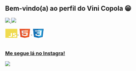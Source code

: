 ## Bem-vindo(a) ao perfil do Vini Copola 😁

 <div>
   <a href="https://github.com/vinicopola">
   <img height="180em" src="https://github-readme-stats.vercel.app/api?username=vinicopola&show_icons=true&theme=shadow_red&include_all_commits=true&count_private=true"/>
   <img height="180em" src="https://github-readme-stats.vercel.app/api/top-langs/?username=vinicopola&layout=compact&langs_count=6&theme=shadow_red"/>
</div>
    
<div style="display: inline_block"><br>
  <img align="center" alt="Js" height="30" width="40" src="https://raw.githubusercontent.com/devicons/devicon/master/icons/javascript/javascript-plain.svg">
  <img align="center" alt="HTML" height="30" width="40" src="https://raw.githubusercontent.com/devicons/devicon/master/icons/html5/html5-original.svg">
  <img align="center" alt="CSS" height="30" width="40" src="https://raw.githubusercontent.com/devicons/devicon/master/icons/css3/css3-original.svg">
</div>
 
<br>
 
### Me segue lá no Instagra!
 
<div> 
  <a href="https://www.instagram.com/vini_copola?igsh=ZWI5NXJ5MG1qYmhi" target="_blank"><img src="https://img.shields.io/badge/-Instagram-%23E4405F?style=for-the-badge](https://www.google.com.br/imgres?q=Instagram&imgurl=https%3A%2F%2Fupload.wikimedia.org%2Fwikipedia%2Fcommons%2Fthumb%2F9%2F95%2FInstagram_logo_2022.svg%2F1200px-Instagram_logo_2022.svg.png&imgrefurl=https%3A%2F%2Fen.wikipedia.org%2Fwiki%2FInstagram&docid=QPFtXn7VaJY67M&tbnid=rW0p4Iq1n1GQaM&vet=12ahUKEwikos2LvbqMAxVPlJUCHdcQMQoQM3oECBUQAA..i&w=1200&h=1200&hcb=2&ved=2ahUKEwikos2LvbqMAxVPlJUCHdcQMQoQM3oECBUQAA&logo=instagram&logoColor=white" target="_blank"></a>
</div>
